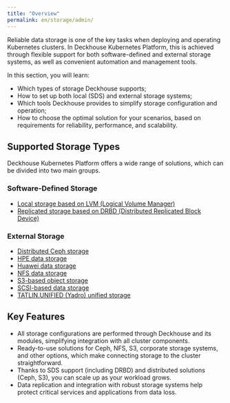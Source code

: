 ```yaml
---
title: "Overview"
permalink: en/storage/admin/
---
```


Reliable data storage is one of the key tasks when deploying and operating Kubernetes clusters. In Deckhouse Kubernetes Platform, this is achieved through flexible support for both software-defined and external storage systems, as well as convenient automation and management tools.

In this section, you will learn:
- Which types of storage Deckhouse supports;
- How to set up both local (SDS) and external storage systems;
- Which tools Deckhouse provides to simplify storage configuration and operation;
- How to choose the optimal solution for your scenarios, based on requirements for reliability, performance, and scalability.

## Supported Storage Types

Deckhouse Kubernetes Platform offers a wide range of solutions, which can be divided into two main groups.

### Software-Defined Storage

- [Local storage based on LVM (Logical Volume Manager)](../storage/admin/sds/lvm-local.html)
- [Replicated storage based on DRBD (Distributed Replicated Block Device)](../storage/admin/sds/lvm-replicated.html)

### External Storage

- [Distributed Ceph storage](../storage/admin/external/ceph.html)
- [HPE data storage](../storage/admin/external/hpe.html)
- [Huawei data storage](../storage/admin/external/huawei.html)
- [NFS data storage](../storage/admin/external/nfs.html)
- [S3-based object storage](../storage/admin/external/s3.html)
- [SCSI-based data storage](../storage/admin/external/scsi.html)
- [TATLIN.UNIFIED (Yadro) unified storage](../storage/admin/external/yadro.html)

## Key Features

- All storage configurations are performed through Deckhouse and its modules, simplifying integration with all cluster components.
- Ready-to-use solutions for Ceph, NFS, S3, corporate storage systems, and other options, which make connecting storage to the cluster straightforward.
- Thanks to SDS support (including DRBD) and distributed solutions (Ceph, S3), you can scale up as your workload grows.
- Data replication and integration with robust storage systems help protect critical services and applications from data loss.
